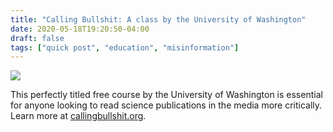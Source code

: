 ```yaml
---
title: "Calling Bullshit: A class by the University of Washington"
date: 2020-05-18T19:20:50-04:00
draft: false
tags: ["quick post", "education", "misinformation"]
---
```


![](/images/QP-2020-05-18.png)

This perfectly titled free course by the University of Washington is essential for anyone looking to read science publications in the media more critically. Learn more at [callingbullshit.org](https:/callingbullshit.org).
